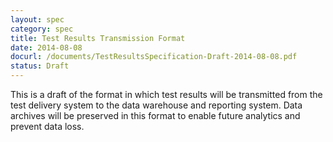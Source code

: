 ```yaml
---
layout: spec
category: spec
title: Test Results Transmission Format
date: 2014-08-08
docurl: /documents/TestResultsSpecification-Draft-2014-08-08.pdf
status: Draft
---
```

This is a draft of the format in which test results will be transmitted from the test delivery system to the data warehouse and reporting system. Data archives will be preserved in this format to enable future analytics and prevent data loss. 